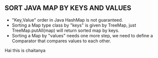 SORT JAVA MAP BY KEYS AND VALUES
--------------------------------

* "Key,Value" order in Java HashMap is not guaranteed.
* Sorting a Map type class by "keys" is given by TreeMap, just TreeMap.putAll(map) will return sorted map by keys.
* Sorting a Map by "values" needs one more step, we need to define a Comparator that compares values to each other.

Hai this is chaitanya 
